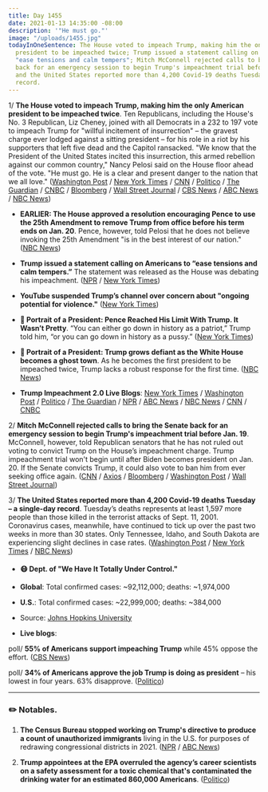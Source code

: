 ```yaml
---
title: Day 1455
date: 2021-01-13 14:35:00 -08:00
description: '"He must go."'
image: "/uploads/1455.jpg"
todayInOneSentence: The House voted to impeach Trump, making him the only American
  president to be impeached twice; Trump issued a statement calling on Americans to
  "ease tensions and calm tempers"; Mitch McConnell rejected calls to bring the Senate
  back for an emergency session to begin Trump's impeachment trial before Jan. 19;
  and the United States reported more than 4,200 Covid-19 deaths Tuesday – a single-day
  record.
---
```


1/ **The House voted to impeach Trump, making him the only American president to be impeached twice**. Ten Republicans, including the House's No. 3 Republican, Liz Cheney, joined with all Democrats in a 232 to 197 vote to impeach Trump for "willful incitement of insurrection" – the gravest charge ever lodged against a sitting president – for his role in a riot by his supporters that left five dead and the Capitol ransacked. "We know that the President of the United States incited this insurrection, this armed rebellion against our common country," Nancy Pelosi said on the House floor ahead of the vote. "He must go. He is a clear and present danger to the nation that we all love." ([Washington Post](https://www.washingtonpost.com/politics/house-impeachment-trump/2021/01/13/05fe731c-55c5-11eb-a931-5b162d0d033d_story.html) / [New York Times](https://www.nytimes.com/live/2021/01/13/us/trump-impeachment) / [CNN](https://www.cnn.com/2021/01/13/politics/house-vote-impeachment/index.html) / [Politico](https://www.politico.com/news/2021/01/13/house-impeachment-trump-458589) / [The Guardian](https://www.theguardian.com/us-news/2021/jan/13/house-trump-inciting-insurrection-impeachment-capitol-attack) / [CNBC](https://www.cnbc.com/2021/01/13/house-to-impeach-trump-for-inciting-capitol-riot.html) / [Bloomberg](https://www.bloomberg.com/news/articles/2021-01-13/trump-is-impeached-again-faces-senate-trial-on-riot-at-capitol?srnd=premium) / [Wall Street Journal](https://www.wsj.com/articles/trump-to-face-impeachment-vote-over-capitol-riot-11610543781) / [CBS News](https://www.cbsnews.com/news/house-republicans-vote-impeach-trump/) / [ABC News](https://abcnews.go.com/Politics/live-updates/2020-election-transition-trump-biden-impeachment/?id=75166132) / [NBC News](https://www.nbcnews.com/politics/congress/house-poised-impeach-trump-second-time-incitement-insurrection-n1254051))

* **EARLIER: The House approved a resolution encouraging Pence to use the 25th Amendment to remove Trump from office before his term ends on Jan. 20**. Pence, however, told Pelosi that he does not believe invoking the 25th Amendment "is in the best interest of our nation." ([NBC News](https://www.nbcnews.com/politics/congress/blog/2021-01-12-trump-impeachment-25th-amendment-n1253803#anchor-Readthehighlights))

* **Trump issued a statement calling on Americans to “ease tensions and calm tempers.”** The statement was released as the House was debating his impeachment. ([NPR](https://www.npr.org/sections/trump-impeachment-effort-live-updates/2021/01/13/956462941/trump-calls-for-no-violence-as-congress-moves-to-impeach-him-for-role-in-riot) / [New York Times](https://www.nytimes.com/live/2021/01/13/us/capitol-investigation#trump-statement-violence))

* **YouTube suspended Trump’s channel over concern about "ongoing potential for violence."** ([New York Times](https://www.nytimes.com/2021/01/12/technology/youtube-suspends-trump.html))

* **👑 Portrait of a President: Pence Reached His Limit With Trump. It Wasn’t Pretty**. “You can either go down in history as a patriot,” Trump told him, “or you can go down in history as a pussy.” ([New York Times](https://www.nytimes.com/2021/01/12/us/politics/mike-pence-trump.html))

* **👑 Portrait of a President: Trump grows defiant as the White House becomes a ghost town**. As he becomes the first president to be impeached twice, Trump lacks a robust response for the first time. ([NBC News](https://www.nbcnews.com/politics/trump-impeachment-inquiry/trump-grows-defiant-white-house-becomes-ghost-town-n1254087))

* **Trump Impeachment 2.0 Live Blogs**: [New York Times](https://www.nytimes.com/live/2021/01/13/us/trump-impeachment/) / [Washington Post](https://www.washingtonpost.com/politics/2021/01/13/trump-impeachment-biden-transition-live-updates/) / [Politico](https://www.politico.com/live-news-updates/2021/01/13/trump-second-impeachment-house-vote-210113) / [The Guardian](https://www.theguardian.com/us-news/live/2021/jan/13/donald-trump-impeachment-nancy-pelosi-joe-biden-mike-pence-congress-covid-coronavirus-live-updates) / [NPR](https://www.npr.org/sections/trump-impeachment-effort-live-updates/2021/01/13/956000345/the-house-is-expected-to-impeach-trump-a-2nd-time-heres-how-it-will-work) / [ABC News](https://abcnews.go.com/Politics/live-updates/2020-election-transition-trump-biden-impeachment/?id=75166132) / [NBC News](https://www.nbcnews.com/politics/congress/live-blog/2021-01-13-trump-impeachment-25th-amendment-n1253971) / [CNN](https://www.cnn.com/politics/live-news/house-trump-impeachment-vote-01-13-21/) / [CNBC](https://www.cnbc.com/2021/01/13/trump-impeachment-vote-biden-transition-live-updates.html)

2/ **Mitch McConnell rejected calls to bring the Senate back for an emergency session to begin Trump's impeachment trial before Jan. 19**. McConnell, however, told Republican senators that he has not ruled out voting to convict Trump on the House’s impeachment charge. Trump impeachment trial won't begin until after Biden becomes president on Jan. 20. If the Senate convicts Trump, it could also vote to ban him from ever seeking office again. ([CNN](https://www.cnn.com/2021/01/13/politics/mcconnell-democrats-impeachment-trial-trump/index.html) / [Axios](https://www.axios.com/mcconnell-trump-convict-impeachment-trial-99246975-8c02-47f4-90d3-14a23c00afd1.html) / [Bloomberg](https://www.bloomberg.com/news/articles/2021-01-13/mcconnell-won-t-agree-to-early-start-for-trump-impeachment-trial?sref=MIBMEEoj) / [Washington Post](https://www.washingtonpost.com/politics/2021/01/13/trump-impeachment-biden-transition-live-updates/#link-IIVQCJVCTRDVHJDY4BA6BHEAHU) / [Wall Street Journal](https://www.wsj.com/articles/trump-to-face-impeachment-vote-over-capitol-riot-11610543781))

3/ **The United States reported more than 4,200 Covid-19 deaths Tuesday – a single-day record**. Tuesday’s deaths represents at least 1,597 more people than those killed in the terrorist attacks of Sept. 11, 2001. Coronavirus cases, meanwhile, have continued to tick up over the past two weeks in more than 30 states. Only Tennessee, Idaho, and South Dakota  are experiencing slight declines in case rates. ([Washington Post](https://www.washingtonpost.com/nation/2021/01/13/coronavirus-covid-updates/) / [New York Times](https://www.nytimes.com/live/2021/01/13/world/covid19-coronavirus#the-fallout-from-the-capitol-siege-has-overshadowed-the-surging-us-virus-death-toll) / [NBC News](https://www.nbcnews.com/news/us-news/live-blog/2021-01-13-covid-live-updates-vaccine-news-n1254036))

* #### 😷 Dept. of "We Have It Totally Under Control."

* **Global**: Total confirmed cases: \~92,112,000; deaths: \~1,974,000

* **U.S.**: Total confirmed cases: \~22,999,000; deaths: \~384,000

* Source: [Johns Hopkins University](https://coronavirus.jhu.edu/map.html)

* **Live blogs**:

poll/ **55% of Americans support impeaching Trump** while 45% oppose the effort. ([CBS News](https://www.cbsnews.com/news/opinion-poll-impeachment-donald-trump/))

poll/ **34% of Americans approve the job Trump is doing as president** – his lowest in four years. 63% disapprove. ([Politico](https://www.politico.com/news/2021/01/13/trump-approval-rating-poll-458602))

---

### ✏️ Notables.

1. **The Census Bureau stopped working on Trump's directive to produce a count of unauthorized immigrants** living in the U.S. for purposes of redrawing congressional districts in 2021. ([NPR](https://www.npr.org/2021/01/13/956352495/census-bureau-stops-work-on-trumps-request-for-unauthorized-immigrant-count) / [ABC News](https://abcnews.go.com/Politics/wireStory/trump-appointees-pressure-census-report-undocumented-75222406))

2. **Trump appointees at the EPA overruled the agency’s career scientists on a safety assessment for a toxic chemical that's contaminated the drinking water for an estimated 860,000 Americans**. ([Politico](https://www.politico.com/news/2021/01/13/trump-epa-toxic-chemical-458962))